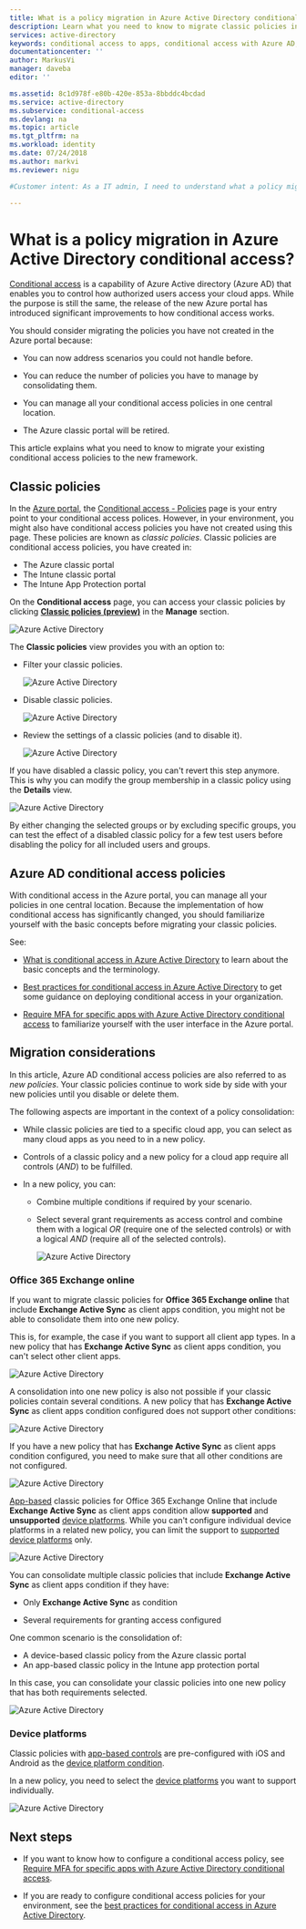 ```yaml
---
title: What is a policy migration in Azure Active Directory conditional access? | Microsoft Docs
description: Learn what you need to know to migrate classic policies in the Azure portal.
services: active-directory
keywords: conditional access to apps, conditional access with Azure AD, secure access to company resources, conditional access policies
documentationcenter: ''
author: MarkusVi
manager: daveba
editor: ''

ms.assetid: 8c1d978f-e80b-420e-853a-8bbddc4bcdad
ms.service: active-directory
ms.subservice: conditional-access
ms.devlang: na
ms.topic: article
ms.tgt_pltfrm: na
ms.workload: identity
ms.date: 07/24/2018
ms.author: markvi
ms.reviewer: nigu

#Customer intent: As a IT admin, I need to understand what a policy migration is in conditional access so that I can get rid of my classic policies.

---
```


# What is a policy migration in Azure Active Directory conditional access? 


[Conditional access](../active-directory-conditional-access-azure-portal.md) is a capability of Azure Active directory (Azure AD) that enables you to control how authorized users access your cloud apps. While the purpose is still the same, the release of the new Azure portal has introduced significant improvements to how conditional access works.

You should consider migrating the policies you have not created in the Azure portal because:

- You can now address scenarios you could not handle before.

- You can reduce the number of policies you have to manage by consolidating them.   

- You can manage all your conditional access policies in one central location.

- The Azure classic portal will be retired.   

This article explains what you need to know to migrate your existing conditional access policies to the new framework.
 
## Classic policies

In the [Azure portal](https://portal.azure.com), the [Conditional access - Policies](https://portal.azure.com/#blade/Microsoft_AAD_IAM/ConditionalAccessBlade/Policies) page is your entry point to your conditional access polices. However, in your environment, you might also have conditional access policies you have not created using this page. These policies are known as *classic policies*. Classic policies are conditional access policies, you have created in:

- The Azure classic portal
- The Intune classic portal
- The Intune App Protection portal


On the **Conditional access** page, you can access your classic policies by clicking [**Classic policies (preview)**](https://portal.azure.com/#blade/Microsoft_AAD_IAM/ConditionalAccessBlade/ClassicPolicies) in the **Manage** section. 


![Azure Active Directory](./media/policy-migration/71.png)


The **Classic policies** view provides you with an option to:

- Filter your classic policies.
 
    ![Azure Active Directory](./media/policy-migration/72.png)

- Disable classic policies.

    ![Azure Active Directory](./media/policy-migration/73.png)
   
- Review the settings of a classic policies (and to disable it).

    ![Azure Active Directory](./media/policy-migration/74.png)


If you have disabled a classic policy, you can't revert this step anymore. This is why you can modify the group membership in a classic policy using the **Details** view. 

![Azure Active Directory](./media/policy-migration/75.png)

By either changing the selected groups or by excluding specific groups, you can test the effect of a disabled classic policy for a few test users before disabling the policy for all included users and groups. 



## Azure AD conditional access policies

With conditional access in the Azure portal, you can manage all your policies in one central location. Because the implementation of how conditional access has significantly changed, you should familiarize yourself with the basic concepts before migrating your classic policies.

See:

- [What is conditional access in Azure Active Directory](../active-directory-conditional-access-azure-portal.md) to learn about the basic concepts and the terminology.

- [Best practices for conditional access in Azure Active Directory](best-practices.md) to get some guidance on deploying conditional access in your organization.

- [Require MFA for specific apps with Azure Active Directory conditional access](app-based-mfa.md) to familiarize yourself with the user interface in the Azure portal.


 
## Migration considerations

In this article, Azure AD conditional access policies are also referred to as *new policies*.
Your classic policies continue to work side by side with your new policies until you disable or delete them. 

The following aspects are important in the context of a policy consolidation:

- While classic policies are tied to a specific cloud app, you can select as many cloud apps as you need to in a new policy.

- Controls of a classic policy and a new policy for a cloud app require all controls (*AND*) to be fulfilled. 


- In a new policy, you can:
 
    - Combine multiple conditions if required by your scenario. 

    - Select several grant requirements as access control and combine them with a logical *OR* (require one of the selected controls) or with a logical *AND* (require all of the selected controls).

        ![Azure Active Directory](./media/policy-migration/25.png)




### Office 365 Exchange online

If you want to migrate classic policies for **Office 365 Exchange online** that include **Exchange Active Sync** as client apps condition, you might not be able to consolidate them into one new policy. 

This is, for example, the case if you want to support all client app types. In a new policy that has **Exchange Active Sync** as client apps condition, you can't select other client apps.

![Azure Active Directory](./media/policy-migration/64.png)

A consolidation into one new policy is also not possible if your classic policies contain several conditions. A new policy that has **Exchange Active Sync** as client apps condition configured does not support other conditions:   

![Azure Active Directory](./media/policy-migration/08.png)

If you have a new policy that has **Exchange Active Sync** as client apps condition configured, you need to make sure that all other conditions are not configured. 

![Azure Active Directory](./media/policy-migration/16.png)
 

[App-based](technical-reference.md#approved-client-app-requirement) classic policies for Office 365 Exchange Online that include **Exchange Active Sync** as client apps condition allow **supported** and **unsupported** [device platforms](technical-reference.md#device-platform-condition). While you can't configure individual device platforms in a related new policy, you can limit the support to [supported device platforms](technical-reference.md#device-platform-condition) only. 

![Azure Active Directory](./media/policy-migration/65.png)

You can consolidate multiple classic policies that include **Exchange Active Sync** as client apps condition if they have:

- Only **Exchange Active Sync** as condition 

- Several requirements for granting access configured

One common scenario is the consolidation of:

- A device-based classic policy from the Azure classic portal 
- An app-based classic policy in the Intune app protection portal 
 
In this case, you can consolidate your classic policies into one new policy that has both requirements selected.

![Azure Active Directory](./media/policy-migration/62.png)



### Device platforms

Classic policies with [app-based controls](technical-reference.md#approved-client-app-requirement) are pre-configured with iOS and Android as the [device platform condition](technical-reference.md#device-platform-condition). 

In a new policy, you need to select the [device platforms](technical-reference.md#device-platform-condition) you want to support individually.

![Azure Active Directory](./media/policy-migration/41.png)



 
 


## Next steps

- If you want to know how to configure a conditional access policy, see [Require MFA for specific apps with Azure Active Directory conditional access](app-based-mfa.md).

- If you are ready to configure conditional access policies for your environment, see the [best practices for conditional access in Azure Active Directory](best-practices.md). 
